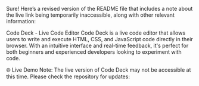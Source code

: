 
Sure! Here’s a revised version of the README file that includes a note about the live link being temporarily inaccessible, along with other relevant information:

Code Deck - Live Code Editor
Code Deck is a live code editor that allows users to write and execute HTML, CSS, and JavaScript code directly in their browser. With an intuitive interface and real-time feedback, it's perfect for both beginners and experienced developers looking to experiment with code.

🌐 Live Demo
Note: The live version of Code Deck may not be accessible at this time. Please check the repository for updates: 
